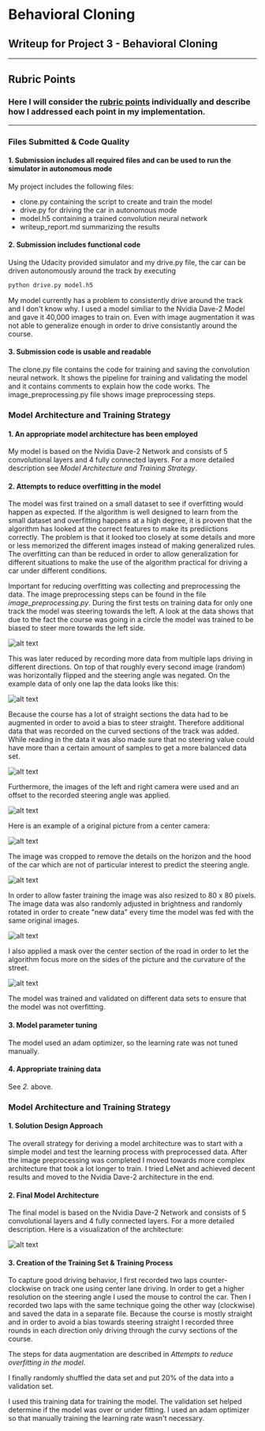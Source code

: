# **Behavioral Cloning** 

## Writeup for Project 3 - Behavioral Cloning

---

[//]: # (Image References)

[image1]: https://devblogs.nvidia.com/parallelforall/wp-content/uploads/2016/08/cnn-architecture-768x1095.png "Network Structure"
[image2]: ./Writeup/data_distribution/steering_angle_1_track_original.png "Data Distribution"
[image3]: ./Writeup/data_distribution/steering_angle_1_track_flipped.png "Data Flipped Images"
[image4]: ./Writeup/data_distribution/steering_angle_1_track_maximum.png "Maximum Number of Angles"
[image5]: ./Writeup/data_distribution/steering_angle_1_track_3_cameras.png "Three Cameras"
[image6]: ./Writeup/image_processing/original_pic.png "Original Picture"
[image7]: ./Writeup/image_processing/cropped_pic.png "Cropped Picture"
[image8]: ./Writeup/image_processing/brightness_pic.png "Random Brightness"
[image9]: ./Writeup/image_processing/mask_pic.png "Masked Picture"




## Rubric Points
### Here I will consider the [rubric points](https://review.udacity.com/#!/rubrics/432/view) individually and describe how I addressed each point in my implementation.  

---
### Files Submitted & Code Quality

#### 1. Submission includes all required files and can be used to run the simulator in autonomous mode

My project includes the following files:
* clone.py containing the script to create and train the model
* drive.py for driving the car in autonomous mode
* model.h5 containing a trained convolution neural network 
* writeup_report.md summarizing the results

#### 2. Submission includes functional code
Using the Udacity provided simulator and my drive.py file, the car can be driven autonomously around the track by executing 
```sh
python drive.py model.h5
```
My model currently has a problem to consistently drive around the track and I don't know why. I used a model similiar to the Nvidia Dave-2 Model and gave it 40,000 images to train on. Even with image augmentation it was not able to generalize enough in order to drive consistantly around the course.

#### 3. Submission code is usable and readable

The clone.py file contains the code for training and saving the convolution neural network. It shows the pipeline for training and validating the model and it contains comments to explain how the code works. The image_preprocessing.py file shows image preprocessing steps.

### Model Architecture and Training Strategy

#### 1. An appropriate model architecture has been employed

My model is based on the Nvidia Dave-2 Network and consists of 5 convolutional layers and 4 fully connected layers. For a more detailed description see _Model Architecture and Training Strategy_.

#### 2. Attempts to reduce overfitting in the model

The model was first trained on a small dataset to see if overfitting would happen as expected. If the algorithm is well designed to learn from the small dataset and overfitting happens at a high degree, it is proven that the algorithm has looked at the correct features to make its prediictions correctly. The problem is that it looked too closely at some details and more or less memorized the different images instead of making generalized rules. The overfitting can than be reduced in order to allow generalization for different situations to make the use of the algorithm practical for driving a car under different conditions.

Important for reducing overfitting was collecting and preprocessing the data. The image preprocessing steps can be found in the file _image_preprocessing.py_. During the first tests on training data for only one track the model was steering towards the left. A look at the data shows that due to the fact the course was going in a circle the model was trained to be biased to steer more towards the left side.

![alt text][image2]

This was later reduced by recording more data from multiple laps driving in different directions. On top of that roughly every second image (random) was horizontally flipped and the steering angle was negated. On the example data of only one lap the data looks like this:

![alt text][image3]

Because the course has a lot of straight sections the data had to be augmented in order to avoid a bias to steer straight. Therefore additional data that was recorded on the curved sections of the track was added. While reading in the data it was also made sure that no steering value could have more than a certain amount of samples to get a more balanced data set.

![alt text][image4]

Furthermore, the images of the left and right camera were used and an offset to the recorded steering angle was applied.

![alt text][image5]

Here is an example of a original picture from a center camera:

![alt text][image6]

The image was cropped to remove the details on the horizon and the hood of the car which are not of particular interest to predict the steering angle.

![alt text][image7]

In order to allow faster training the image was also resized to 80 x 80 pixels. The image data was also randomly adjusted in brightness and randomly rotated in order to create "new data" every time the model was fed with the same original images.

![alt text][image8]

I also applied a mask over the center section of the road in order to let the algorithm focus more on the sides of the picture and the curvature of the street. 

![alt text][image9]

The model was trained and validated on different data sets to ensure that the model was not overfitting.

#### 3. Model parameter tuning

The model used an adam optimizer, so the learning rate was not tuned manually.

#### 4. Appropriate training data

See *2.* above.

### Model Architecture and Training Strategy

#### 1. Solution Design Approach

The overall strategy for deriving a model architecture was to start with a simple model and test the learning process with preprocessed data. After the image preprocessing was completed I moved towards more complex architecture that took a lot longer to train. I tried LeNet and achieved decent results and moved to the Nvidia Dave-2 architecture in the end.

#### 2. Final Model Architecture

The final model is based on the Nvidia Dave-2 Network and consists of 5 convolutional layers and 4 fully connected layers. For a more detailed description. Here is a visualization of the architecture:

![alt text][image1]

#### 3. Creation of the Training Set & Training Process

To capture good driving behavior, I first recorded two laps counter-clockwise on track one using center lane driving. In order to get a higher resolution on the steering angle I used the mouse to control the car. Then I recorded two laps with the same technique going the other way (clockwise) and saved the data in a separate file. Because the course is mostly straight and in order to avoid a bias towards steering straight I recorded three rounds in each direction only driving through the curvy sections of the course.

The steps for data augmentation are described in _Attempts to reduce overfitting in the model_.

I finally randomly shuffled the data set and put 20% of the data into a validation set. 

I used this training data for training the model. The validation set helped determine if the model was over or under fitting. I used an adam optimizer so that manually training the learning rate wasn't necessary.
